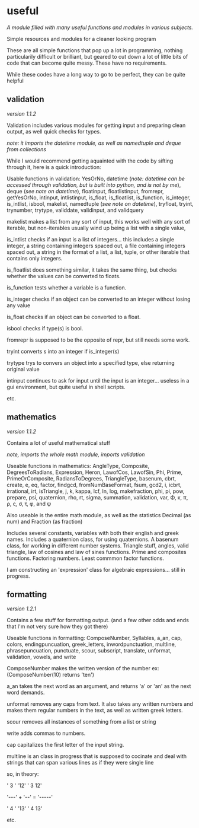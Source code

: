 # useful
_A module filled with many useful functions and modules in various subjects._

Simple resources and modules for a cleaner looking program

These are all simple functions that pop up a lot in programming, nothing particularily difficult or brilliant, 
but geared to cut down a lot of little bits of code that can become quite messy. These have no requirements.

While these codes have a long way to go to be perfect, they can be quite helpful

## validation
_version 1.1.2_

Validation includes various modules for getting input and preparing clean output, as well quick checks for types.

_note: it imports the datetime module, as well as namedtuple and deque from collections_ 

While I would recommend getting aquainted with the code by sifting through it, here is a quick introduction:

Usable functions in validation: YesOrNo, datetime (_note: datetime can be accessed through validation, but is built into python, and is not by me_), deque (_see note on datetime_), floatinput, floatlistinput, fromrepr, getYesOrNo, intinput, intlistinput, is_float, is_floatlist, is_function, is_integer, is_intlist, isbool, makelist, namedtuple (_see note on datetime_), tryfloat, tryint, trynumber, trytype, validdate, validinput, and validquery

makelist makes a list from any sort of input, this works well with any sort of iterable, but non-iterables usually wind up being a list with a single value, 

is_intlist checks if an input is a list of integers... this includes a single integer, a string containing integers spaced out, a file containing integers spaced out, a string in the format of a list, a list, tuple, or other iterable that contains only integers.

is_floatlist does something similar, it takes the same thing, but checks whether the values can be converted to floats.

is_function tests whether a variable is a function.

is_integer checks if an object can be converted to an integer without losing any value

is_float checks if an object can be converted to a float.

isbool checks if type(s) is bool.

fromrepr is supposed to be the opposite of repr, but still needs some work.

tryint converts s into an integer if is_integer(s)

trytype trys to convers an object into a specified type, else returning original value

intinput continues to ask for input until the input is an integer... useless in a gui environment, but quite useful in shell scripts.

etc.

## mathematics
_version 1.1.2_

Contains a lot of useful mathematical stuff

_note, imports the whole math module, imports validation_

Useable functions in mathematics: AngleType, Composite, DegreesToRadians, Expression, Heron, LawofCos, LawofSin, Phi, Prime, PrimeOrComposite, RadiansToDegrees, TriangleType, basenum, cbrt, create, e, eq, factor, findgcd, fromNumBaseFormat, fsum, gcd2, i, icbrt, irrational, irt, isTriangle, j, k, kappa, lcf, ln, log, makefraction, phi, pi, pow, prepare, psi, quaternion, rho, rt, sigma, summation, validation, var, Φ, κ, π, ρ, ς, σ, τ, φ, and ψ

Also useable is the entire math module, as well as the statistics Decimal (as num) and Fraction (as fraction)

Includes several constants, variables with both their english and greek names. 
Includes a quaternion class, for using quaternions. 
A basenum class, for working in different number systems. 
Triangle stuff, angles, valid triangle, law of cosines and law of sines functions. 
Prime and composites functions. 
Factoring numbers. 
Least commmon factor functions.

I am constructing an 'expression' class for algebraic expressions... still in progress. 

## formatting
_version 1.2.1_

Contains a few stuff for formatting output. (and a few other odds and ends that I'm not very sure how they got there)


Useable functions in formatting: ComposeNumber, Syllables, a_an, cap, colors, endingpuncuation, greek_letters, inwordpunctuation, multline, phrasepuncuation, punctuate, scour, subscript, translate, unformat, validation, vowels, and write

ComposeNumber makes the written version of the number ex:(ComposeNumber(10) returns 'ten')

a_an takes the next word as an argument, and returns 'a' or 'an' as the next word demands.

unformat removes any caps from text. It also takes any written numbers and makes them regular numbers in the text, as well as written greek letters.

scour removes all instances of something from a list or string

write adds commas to numbers.

cap capitalizes the first letter of the input string.

multline is an class in progress that is supposed to cocinate and deal with strings that can span various lines as if they were single line 

so, in theory:

' 3 '   '12'   ' 3 12'

'---' + '--' = '-----'

' 4 '   '13'   ' 4 13'

etc.
